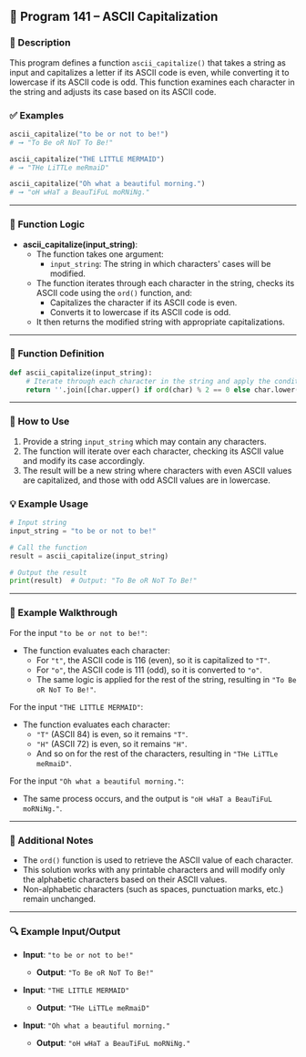## 📘 Program 141 – ASCII Capitalization

### 📝 Description  

This program defines a function `ascii_capitalize()` that takes a string as input and capitalizes a letter if its ASCII code is even, while converting it to lowercase if its ASCII code is odd. This function examines each character in the string and adjusts its case based on its ASCII code.

### ✅ Examples

```python
ascii_capitalize("to be or not to be!")
# ➞ "To Be oR NoT To Be!"

ascii_capitalize("THE LITTLE MERMAID")
# ➞ "THe LiTTLe meRmaiD"

ascii_capitalize("Oh what a beautiful morning.")
# ➞ "oH wHaT a BeauTiFuL moRNiNg."
```

---

### 🧠 Function Logic

- **ascii_capitalize(input_string)**:
  - The function takes one argument:
    - `input_string`: The string in which characters' cases will be modified.
  - The function iterates through each character in the string, checks its ASCII code using the `ord()` function, and:
    - Capitalizes the character if its ASCII code is even.
    - Converts it to lowercase if its ASCII code is odd.
  - It then returns the modified string with appropriate capitalizations.

---

### 🧠 Function Definition

```python
def ascii_capitalize(input_string):
    # Iterate through each character in the string and apply the condition
    return ''.join([char.upper() if ord(char) % 2 == 0 else char.lower() for char in input_string])
```

---

### 🔁 How to Use

1. Provide a string `input_string` which may contain any characters.
2. The function will iterate over each character, checking its ASCII value and modify its case accordingly.
3. The result will be a new string where characters with even ASCII values are capitalized, and those with odd ASCII values are in lowercase.

### 💡 Example Usage

```python
# Input string
input_string = "to be or not to be!"

# Call the function
result = ascii_capitalize(input_string)

# Output the result
print(result)  # Output: "To Be oR NoT To Be!"
```

---

### 🧠 Example Walkthrough

For the input `"to be or not to be!"`:

- The function evaluates each character:
  - For `"t"`, the ASCII code is 116 (even), so it is capitalized to `"T"`.
  - For `"o"`, the ASCII code is 111 (odd), so it is converted to `"o"`.
  - The same logic is applied for the rest of the string, resulting in `"To Be oR NoT To Be!"`.

For the input `"THE LITTLE MERMAID"`:

- The function evaluates each character:
  - `"T"` (ASCII 84) is even, so it remains `"T"`.
  - `"H"` (ASCII 72) is even, so it remains `"H"`.
  - And so on for the rest of the characters, resulting in `"THe LiTTLe meRmaiD"`.

For the input `"Oh what a beautiful morning."`:

- The same process occurs, and the output is `"oH wHaT a BeauTiFuL moRNiNg."`.

---

### 🧠 Additional Notes

- The `ord()` function is used to retrieve the ASCII value of each character.
- This solution works with any printable characters and will modify only the alphabetic characters based on their ASCII values.
- Non-alphabetic characters (such as spaces, punctuation marks, etc.) remain unchanged.

---

### 🔍 Example Input/Output

- **Input**: `"to be or not to be!"`
  - **Output**: `"To Be oR NoT To Be!"`

- **Input**: `"THE LITTLE MERMAID"`
  - **Output**: `"THe LiTTLe meRmaiD"`

- **Input**: `"Oh what a beautiful morning."`
  - **Output**: `"oH wHaT a BeauTiFuL moRNiNg."`


